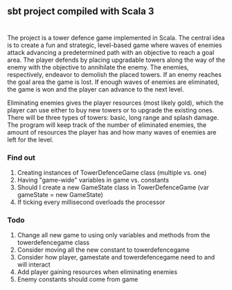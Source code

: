 ## sbt project compiled with Scala 3

#
The project is a tower defence game implemented in Scala. The central idea is to create a fun and strategic, level-based game where waves of enemies attack advancing a predetermined path with an objective to reach a goal area. The player defends by placing upgradable towers along the way of the enemy with the objective to annihilate the enemy. The enemies, respectively, endeavor to demolish the placed towers. 
If an enemy reaches the goal area the game is lost. If enough waves of enemies are eliminated, the game is won and the player can advance to the next level.

Eliminating enemies gives the player resources (most likely gold), which the player can use either to buy new towers or to upgrade the existing ones. There will be three types of towers: basic, long range and splash damage. The program will keep track of the number of eliminated enemies, the amount of resources the player has and how many waves of enemies are left for the level.

### Find out
1) Creating instances of TowerDefenceGame class (multiple vs. one)
2) Having "game-wide" variables in game vs. constants
3) Should I create a new GameState class in TowerDefenceGame (var gameState = new GameState)
4) If ticking every millisecond overloads the processor

### Todo
1) Change all new game to using only variables and methods from the towerdefencegame class
2) Consider moving all the new constant to towerdefencegame
3) Consider how player, gamestate and towerdefencegame need to and will interact
4) Add player gaining resources when eliminating enemies
5) Enemy constants should come from game